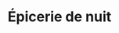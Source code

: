 ---
title: "Épicerie de nuit"
url: /toulouse/epicerie-de-nuit-place-jeanne-darc/
shop: Lebensmittel
---